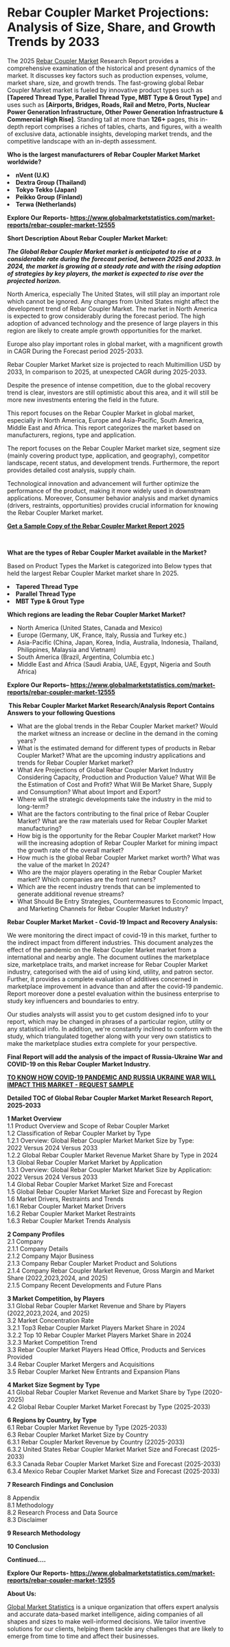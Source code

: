 <H1>Rebar Coupler Market Projections: Analysis of Size, Share, and Growth Trends by 2033</H1><p>The 2025 <a href="https://www.globalmarketstatistics.com/market-reports/rebar-coupler-market-12555">Rebar Coupler Market</a> Research Report provides a comprehensive examination of the historical and present dynamics of the market. It discusses key factors such as production expenses, volume, market share, size, and growth trends. The fast-growing global Rebar Coupler Market market is fueled by innovative product types such as <strong>[Tapered Thread Type, Parallel Thread Type, MBT Type & Grout Type]</strong> and uses such as <strong>[Airports, Bridges, Roads, Rail and Metro, Ports, Nuclear Power Generation Infrastructure, Other Power Generation Infrastructure & Commercial High Rise]</strong>. Standing tall at more than <strong>126+</strong> pages, this in-depth report comprises a riches of tables, charts, and figures, with a wealth of exclusive data, actionable insights, developing market trends, and the competitive landscape with an in-depth assessment.</p><p><strong>Who is the largest manufacturers of Rebar Coupler Market Market worldwide?</strong></p><p><strong><li>nVent (U.K)<li>Dextra Group (Thailand)<li>Tokyo Tekko (Japan)<li>Peikko Group (Finland)<li>Terwa (Netherlands)</strong></p><p><strong>Explore Our Reports-&nbsp;<a href="https://wordhtml.com/">https://www.globalmarketstatistics.com/market-reports/rebar-coupler-market-12555</a></strong></p><p><strong>Short Description About Rebar Coupler Market Market:</strong></p><p><strong><em>The Global Rebar Coupler Market market is anticipated to rise at a considerable rate during the forecast period, between 2025 and 2033. In 2024, the market is growing at a steady rate and with the rising adoption of strategies by key players, the market is expected to rise over the projected horizon.</em></strong></p><p>North America, especially The United States, will still play an important role which cannot be ignored. Any changes from United States might affect the development trend of Rebar Coupler Market. The market in North America is expected to grow considerably during the forecast period. The high adoption of advanced technology and the presence of large players in this region are likely to create ample growth opportunities for the market.</p><p>Europe also play important roles in global market, with a magnificent growth in CAGR During the Forecast period 2025-2033.</p><p>Rebar Coupler Market Market size is projected to reach Multimillion USD by 2033, In comparison to 2025, at unexpected CAGR during 2025-2033.</p><p>Despite the presence of intense competition, due to the global recovery trend is clear, investors are still optimistic about this area, and it will still be more new investments entering the field in the future.</p><p>This report focuses on the Rebar Coupler Market in global market, especially in North America, Europe and Asia-Pacific, South America, Middle East and Africa. This report categorizes the market based on manufacturers, regions, type and application.</p><p>The report focuses on the Rebar Coupler Market market size, segment size (mainly covering product type, application, and geography), competitor landscape, recent status, and development trends. Furthermore, the report provides detailed cost analysis, supply chain.</p><p>Technological innovation and advancement will further optimize the performance of the product, making it more widely used in downstream applications. Moreover, Consumer behavior analysis and market dynamics (drivers, restraints, opportunities) provides crucial information for knowing the Rebar Coupler Market market.</p><p><strong><a href="https://www.globalmarketstatistics.com/market-reports/rebar-coupler-market-12555">Get a Sample Copy of the Rebar Coupler Market Report 2025</a></strong></p><p>&nbsp;</p><p><strong>What are the types of Rebar Coupler Market available in the Market?</strong></p><p>Based on Product Types the Market is categorized into Below types that held the largest Rebar Coupler Market market share In 2025.</p><p><strong><li>Tapered Thread Type<li>Parallel Thread Type<li>MBT Type & Grout Type</strong></p><p><strong>Which regions are leading the Rebar Coupler Market Market?</strong></p><ul><li>North America (United States, Canada and Mexico)</li><li>Europe (Germany, UK, France, Italy, Russia and Turkey etc.)</li><li>Asia-Pacific (China, Japan, Korea, India, Australia, Indonesia, Thailand, Philippines, Malaysia and Vietnam)</li><li>South America (Brazil, Argentina, Columbia etc.)</li><li>Middle East and Africa (Saudi Arabia, UAE, Egypt, Nigeria and South Africa)</li></ul><p><strong>Explore Our Reports&ndash;&nbsp;<a href="https://www.globalmarketstatistics.com/market-reports/rebar-coupler-market-12555">https://www.globalmarketstatistics.com/market-reports/rebar-coupler-market-12555</a></strong></p><p><strong>&nbsp;This Rebar Coupler Market Market Research/Analysis Report Contains Answers to your following Questions</strong></p><ul><li>What are the global trends in the Rebar Coupler Market market? Would the market witness an increase or decline in the demand in the coming years?</li><li>What is the estimated demand for different types of products in Rebar Coupler Market? What are the upcoming industry applications and trends for Rebar Coupler Market market?</li><li>What Are Projections of Global Rebar Coupler Market Industry Considering Capacity, Production and Production Value? What Will Be the Estimation of Cost and Profit? What Will Be Market Share, Supply and Consumption? What about Import and Export?</li><li>Where will the strategic developments take the industry in the mid to long-term?</li><li>What are the factors contributing to the final price of Rebar Coupler Market? What are the raw materials used for Rebar Coupler Market manufacturing?</li><li>How big is the opportunity for the Rebar Coupler Market market? How will the increasing adoption of Rebar Coupler Market for mining impact the growth rate of the overall market?</li><li>How much is the global Rebar Coupler Market market worth? What was the value of the market In 2024?</li><li>Who are the major players operating in the Rebar Coupler Market market? Which companies are the front runners?</li><li>Which are the recent industry trends that can be implemented to generate additional revenue streams?</li><li>What Should Be Entry Strategies, Countermeasures to Economic Impact, and Marketing Channels for Rebar Coupler Market Industry?</li></ul><p><strong>Rebar Coupler Market Market - Covid-19 Impact and Recovery Analysis:</strong></p><p>We were monitoring the direct impact of covid-19 in this market, further to the indirect impact from different industries. This document analyzes the effect of the pandemic on the Rebar Coupler Market market from a international and nearby angle. The document outlines the marketplace size, marketplace traits, and market increase for Rebar Coupler Market industry, categorised with the aid of using kind, utility, and patron sector. Further, it provides a complete evaluation of additives concerned in marketplace improvement in advance than and after the covid-19 pandemic. Report moreover done a pestel evaluation within the business enterprise to study key influencers and boundaries to entry.</p><p>Our studies analysts will assist you to get custom designed info to your report, which may be changed in phrases of a particular region, utility or any statistical info. In addition, we're constantly inclined to conform with the study, which triangulated together along with your very own statistics to make the marketplace studies extra complete for your perspective.</p><p><strong>Final Report will add the analysis of the impact of Russia-Ukraine War and COVID-19 on this Rebar Coupler Market Industry.</strong></p><p><strong><a href="https://www.globalmarketstatistics.com/market-reports/rebar-coupler-market-12555">TO KNOW HOW COVID-19 PANDEMIC AND RUSSIA UKRAINE WAR WILL IMPACT THIS MARKET - REQUEST SAMPLE</a></strong></p><p><strong>Detailed TOC of Global Rebar Coupler Market Market Research Report, 2025-2033</strong></p><p><strong>1 Market Overview</strong><br /> 1.1 Product Overview and Scope of Rebar Coupler Market<br /> 1.2 Classification of Rebar Coupler Market by Type<br /> 1.2.1 Overview: Global Rebar Coupler Market Market Size by Type: 2022&nbsp;Versus 2024 Versus 2033<br /> 1.2.2 Global Rebar Coupler Market Revenue Market Share by Type in 2024<br /> 1.3 Global Rebar Coupler Market Market by Application<br /> 1.3.1 Overview: Global Rebar Coupler Market Market Size by Application: 2022&nbsp;Versus 2024 Versus 2033<br /> 1.4 Global Rebar Coupler Market Market Size and Forecast<br /> 1.5 Global Rebar Coupler Market Market Size and Forecast by Region<br /> 1.6 Market Drivers, Restraints and Trends<br /> 1.6.1 Rebar Coupler Market Market Drivers<br /> 1.6.2 Rebar Coupler Market Market Restraints<br /> 1.6.3 Rebar Coupler Market Trends Analysis</p><p><strong>2 Company Profiles</strong><br /> 2.1 Company<br /> 2.1.1 Company Details<br /> 2.1.2 Company Major Business<br /> 2.1.3 Company Rebar Coupler Market Product and Solutions<br /> 2.1.4 Company Rebar Coupler Market Revenue, Gross Margin and Market Share (2022,2023,2024, and 2025)<br /> 2.1.5 Company Recent Developments and Future Plans</p><p><strong>3 Market Competition, by Players</strong><br /> 3.1 Global Rebar Coupler Market Revenue and Share by Players (2022,2023,2024, and 2025)<br /> 3.2 Market Concentration Rate<br /> 3.2.1 Top3 Rebar Coupler Market Players Market Share in 2024<br /> 3.2.2 Top 10 Rebar Coupler Market Players Market Share in 2024<br /> 3.2.3 Market Competition Trend<br /> 3.3 Rebar Coupler Market Players Head Office, Products and Services Provided<br /> 3.4 Rebar Coupler Market Mergers and Acquisitions<br /> 3.5 Rebar Coupler Market New Entrants and Expansion Plans</p><p><strong>4 Market Size Segment by Type</strong><br /> 4.1 Global Rebar Coupler Market Revenue and Market Share by Type (2020-2025)<br /> 4.2 Global Rebar Coupler Market Market Forecast by Type (2025-2033)</p><p><strong>6 Regions by Country, by Type</strong><br /> 6.1 Rebar Coupler Market Revenue by Type (2025-2033)<br /> 6.3 Rebar Coupler Market Market Size by Country<br /> 6.3.1 Rebar Coupler Market Revenue by Country (22025-2033)<br /> 6.3.2 United States Rebar Coupler Market Market Size and Forecast (2025-2033)<br /> 6.3.3 Canada Rebar Coupler Market Market Size and Forecast (2025-2033)<br /> 6.3.4 Mexico Rebar Coupler Market Market Size and Forecast (2025-2033)</p><p><strong>7 Research Findings and Conclusion</strong></p><p>8 Appendix<br /> 8.1 Methodology<br /> 8.2 Research Process and Data Source<br /> 8.3 Disclaimer</p><p><strong>9 Research Methodology</strong></p><p><strong>10 Conclusion</strong></p><p><strong>Continued&hellip;.</strong></p><p><strong>Explore Our Reports-&nbsp;<a href="Rebar Coupler Market">https://www.globalmarketstatistics.com/market-reports/rebar-coupler-market-12555</a></strong></p><p><strong>About Us:</strong></p><p><a href="https://www.globalmarketstatistics.com/">Global Market Statistics</a>&nbsp;is a unique organization that offers expert analysis and accurate data-based market intelligence, aiding companies of all shapes and sizes to make well-informed decisions. We tailor inventive solutions for our clients, helping them tackle any challenges that are likely to emerge from time to time and affect their businesses.</p><p>&nbsp;</p>
